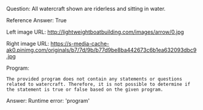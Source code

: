 Question: All watercraft shown are riderless and sitting in water.

Reference Answer: True

Left image URL: http://lightweightboatbuilding.com/images/arrow/0.jpg

Right image URL: https://s-media-cache-ak0.pinimg.com/originals/b7/7d/9b/b77d9be8ba442673c6b1ea632093dbc9.jpg

Program:

```
The provided program does not contain any statements or questions related to watercraft. Therefore, it is not possible to determine if the statement is true or false based on the given program.
```
Answer: Runtime error: 'program'

